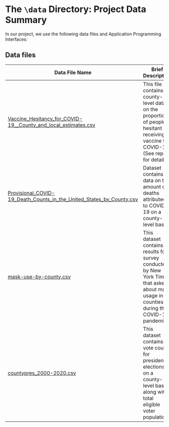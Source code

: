 # The `\data` Directory: Project Data Summary

In our project, we use the following data files and Application Programming Interfaces:

## Data files
|Data File Name | Brief Description|
|---------------| -----------------|
|[Vaccine_Hesitancy_for_COVID-19__County_and_local_estimates.csv](./data/Vaccine_Hesitancy_for_COVID-19__County_and_local_estimates.csv) | This file contains county-level data on the proportion of people hesitant receiving a vaccine fo COVID-19. (See report for details.)
|[Provisional_COVID-19_Death_Counts_in_the_United_States_by_County.csv](./data/Provisional_COVID-19_Death_Counts_in_the_United_States_by_County.csv) | Dataset contains data on the amount of deaths attributed to COVID-19 on a county-level basis.
| [mask-use-by-county.csv](./data/mask-use-by-county.csv) | This dataset contains results for a survey conducted by New York Times that asked about mask usage in US counties during the COVID-19 pandemic
| [countypres_2000-2020.csv](./data/countypres_2000-2020.csv) | This dataset contains vote counts for presidential elections on a county-level basis along with total eligible voter population.
